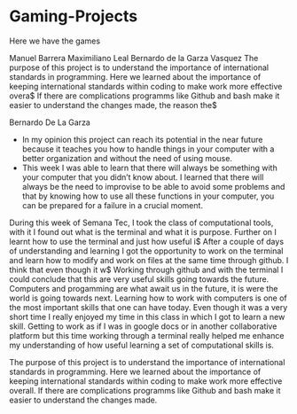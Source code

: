 
# Gaming-Projects
Here we have the games

Manuel Barrera
Maximiliano Leal
Bernardo de la Garza Vasquez
The purpose of this project is to understand the importance of international standards in programming.
Here we learned about the importance of keeping international standards within coding to make work more effective overa$
If there are complications programms like Github and bash make it easier to understand the changes made, the reason the$


Bernardo De La Garza
- In my opinion this project can reach its potential in the near future because it teaches you how to handle things in your computer with a better organization and without the need of using mouse. 
- This week I was able to learn that there will always be something with your computer that you didn’t know about. I learned that there will always be the need to improvise to be able to avoid some problems and that by knowing how to use all these functions in your computer, you can be prepared for a failure in a crucial moment.


During this week of Semana Tec, I took the class of computational tools, with it I found out what is the terminal and what it is purpose. Further on I learnt how to use the terminal and just how useful i$
After a couple of days of understanding and learning I got the opportunity to work on the terminal and learn how to modify and work on files at the same time through github. I think that even though it w$
Working through github and with the terminal I could conclude that this are very useful skills going towards the future. Computers and progamming are what await us in the future, it is were the world
is going towards next. Learning how to work with computers is one of the most important skills that one can have today. Even though it was a very short time I really enjoyed my time in this class in
which I got to learn a new skill. Getting to work as if I was in google docs or in another collaborative platform but this time working through a terminal really helped me enhance my understanding of
how useful learning a set of computational skills is.



The purpose of this project is to understand the importance of international standards in programming. 
Here we learned about the importance of keeping international standards within coding to make work more effective overall. 
If there are complications programms like Github and bash make it easier to understand the changes made.

